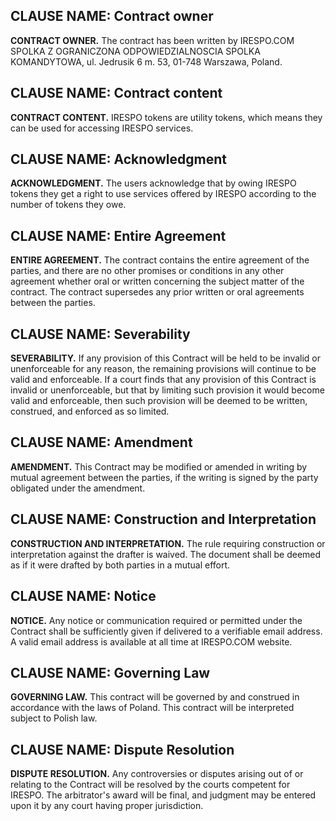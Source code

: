 ## CLAUSE NAME: Contract owner

**CONTRACT OWNER.** The contract has been written by IRESPO.COM SPOLKA Z OGRANICZONA ODPOWIEDZIALNOSCIA SPOLKA KOMANDYTOWA, ul. Jedrusik 6 m. 53, 01-748 Warszawa, Poland.

## CLAUSE NAME: Contract content

**CONTRACT CONTENT.** IRESPO tokens are utility tokens, which means they can be used for accessing IRESPO services.

## CLAUSE NAME: Acknowledgment 

**ACKNOWLEDGMENT.** The users acknowledge that by owing IRESPO tokens they get a right to use services offered by IRESPO according to the number of tokens they owe.

## CLAUSE NAME: Entire Agreement

**ENTIRE AGREEMENT.** The contract contains the entire agreement of the parties, and there are no other promises or conditions in any other agreement whether oral or written concerning the subject matter of the contract. The contract supersedes any prior written or oral agreements between the parties.

## CLAUSE NAME: Severability

**SEVERABILITY.** If any provision of this Contract will be held to be invalid or unenforceable for any reason, the remaining provisions will continue to be valid and enforceable. If a court finds that any provision of this Contract is invalid or unenforceable, but that by limiting such provision it would become valid and enforceable, then such provision will be deemed to be written, construed, and enforced as so limited.

## CLAUSE NAME: Amendment

**AMENDMENT.** This Contract may be modified or amended in writing by mutual agreement between the parties, if the writing is signed by the party obligated under the amendment.

## CLAUSE NAME: Construction and Interpretation

**CONSTRUCTION AND INTERPRETATION.** The rule requiring construction or interpretation against the drafter is waived. The document shall be deemed as if it were drafted by both parties in a mutual effort.

## CLAUSE NAME: Notice

**NOTICE.** Any notice or communication required or permitted under the Contract shall be sufficiently given if delivered to a verifiable email address. A valid email address is available at all time at IRESPO.COM website. 

## CLAUSE NAME: Governing Law

**GOVERNING LAW.** This contract will be governed by and construed in accordance with the laws of Poland. This contract will be interpreted subject to Polish law. 

## CLAUSE NAME: Dispute Resolution

**DISPUTE RESOLUTION.** Any controversies or disputes arising out of or relating to the Contract will be resolved by the courts competent for IRESPO. The arbitrator's award will be final, and judgment may be entered upon it by any court having proper jurisdiction.


